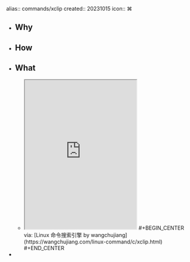 alias:: commands/xclip
created:: 20231015
icon:: ⌘
- ## Why
- ## How
- ## What
  - <iframe src="https://wangchujiang.com/linux-command/c/xclip.html" style="height: 400px"></iframe>
    #+BEGIN_CENTER
    via: [Linux 命令搜索引擎 by wangchujiang](https://wangchujiang.com/linux-command/c/xclip.html)
    #+END_CENTER
-